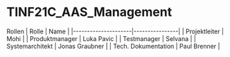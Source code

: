 # TINF21C_AAS_Management

Rollen
| Rolle               | Name           |
|---------------------|----------------|
| Projektleiter       | Mohi           |
| Produktmanager      | Luka Pavic     |
| Testmanager         | Selvana        |
| Systemarchitekt     | Jonas Graubner |
| Tech. Dokumentation | Paul Brenner   |
